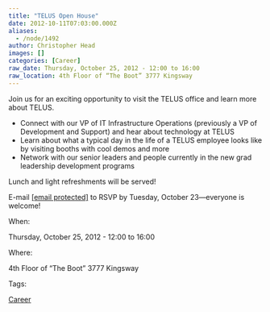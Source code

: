 ```yaml
---
title: "TELUS Open House"
date: 2012-10-11T07:03:00.000Z
aliases:
  - /node/1492
author: Christopher Head
images: []
categories: [Career]
raw_date: Thursday, October 25, 2012 - 12:00 to 16:00
raw_location: 4th Floor of “The Boot” 3777 Kingsway
---
```


Join us for an exciting opportunity to visit the TELUS office and learn more about TELUS.

*   Connect with our VP of IT Infrastructure Operations (previously a VP of Development and Support) and hear about technology at TELUS
*   Learn about what a typical day in the life of a TELUS employee looks like by visiting booths with cool demos and more
*   Network with our senior leaders and people currently in the new grad leadership development programs

Lunch and light refreshments will be served!

E-mail [\[email protected\]](/cdn-cgi/l/email-protection#5a0e161e0a083f39282f332e373f342e1a2e3f362f2974393537) to RSVP by Tuesday, October 23—everyone is welcome!

When: 

Thursday, October 25, 2012 - 12:00 to 16:00

Where: 

4th Floor of “The Boot” 3777 Kingsway

Tags: 

[Career](/career)
